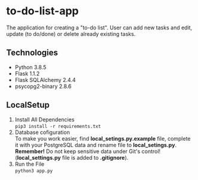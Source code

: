 # to-do-list-app
The application for creating a "to-do list". User can add new tasks and edit, update (to do/done) or delete already existing tasks.

## Technologies
* Python 3.8.5
* Flask 1.1.2
* Flask SQLAlchemy 2.4.4
* psycopg2-binary 2.8.6

## LocalSetup
1) Install All Dependencies  
`pip3 install -r requirements.txt`
2) Database cofiguration  
To make you work easier, find **local_setings.py.example** file, complete it 
with your PostgreSQL data and rename file to **local_setings.py**.  
**Remember!** Do not keep sensitive data under Git's control! (**local_settings.py** file is added to **.gitignore**).   
3) Run the File  
`python3 app.py`
